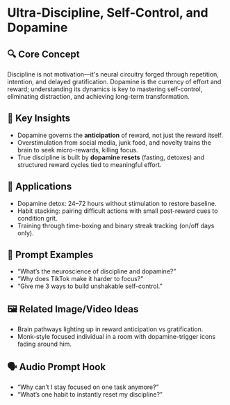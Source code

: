 # Ultra-Discipline, Self-Control, and Dopamine

## 🔍 Core Concept

Discipline is not motivation—it's neural circuitry forged through repetition, intention, and delayed gratification. Dopamine is the currency of effort and reward; understanding its dynamics is key to mastering self-control, eliminating distraction, and achieving long-term transformation.

## 🧠 Key Insights

- Dopamine governs the **anticipation** of reward, not just the reward itself.
- Overstimulation from social media, junk food, and novelty trains the brain to seek micro-rewards, killing focus.
- True discipline is built by **dopamine resets** (fasting, detoxes) and structured reward cycles tied to meaningful effort.

## 🚀 Applications

- Dopamine detox: 24–72 hours without stimulation to restore baseline.
- Habit stacking: pairing difficult actions with small post-reward cues to condition grit.
- Training through time-boxing and binary streak tracking (on/off days only).

## 📌 Prompt Examples

- “What’s the neuroscience of discipline and dopamine?”
- “Why does TikTok make it harder to focus?”
- “Give me 3 ways to build unshakable self-control.”

## 🖼️ Related Image/Video Ideas

- Brain pathways lighting up in reward anticipation vs gratification.
- Monk-style focused individual in a room with dopamine-trigger icons fading around him.

## 🗣️ Audio Prompt Hook

- “Why can’t I stay focused on one task anymore?”
- “What’s one habit to instantly reset my discipline?”
